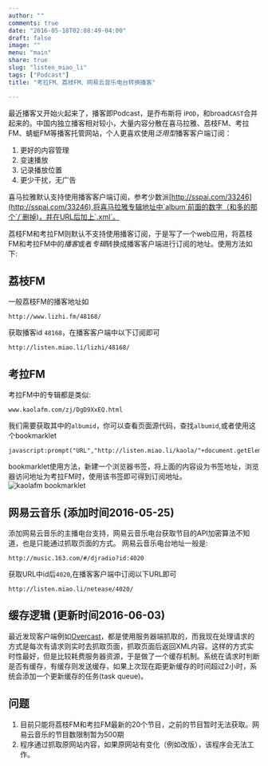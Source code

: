 ```yaml
---
author: ""
comments: true
date: "2016-05-18T02:08:49-04:00"
draft: false
image: ""
menu: "main"
share: true
slug: "listen_miao_li"
tags: ["Podcast"]
title: "考拉FM、荔枝FM、网易云音乐电台转换播客"

---
```


最近播客又开始火起来了，播客即Podcast，是乔布斯将 i`POD`，和broad`CAST`合并起来的。中国内独立播客相对较小，大量内容分散在喜马拉雅、荔枝FM、考拉FM、蜻蜓FM等播客托管网站，个人更喜欢使用*泛用型*播客客户端订阅：

1. 更好的内容管理
2. 变速播放
3. 记录播放位置
4. 更少干扰，无广告

喜马拉雅默认支持使用播客客户端订阅，参考少数派[http://sspai.com/33246](http://sspai.com/33246),将喜马拉雅专辑地址中`album`前面的数字（和多的那个`/`删掉)，并在URL后加上`.xml`。

荔枝FM和考拉FM则默认不支持使用播客订阅，于是写了一个web应用，将荔枝FM和考拉FM中的*播客*或者*专辑*转换成播客客户端进行订阅的地址。使用方法如下:

## 荔枝FM
一般荔枝FM的播客地址如

    http://www.lizhi.fm/48168/

获取播客id `48168`，在播客客户端中以下订阅即可

    http://listen.miao.li/lizhi/48168/ 
   
## 考拉FM
考拉FM中的专辑都是类似:

    www.kaolafm.com/zj/DgD9XxEQ.html

我们需要获取其中的`albumid`，你可以查看页面源代码，查找`albumid`,或者使用这个bookmarklet

    javascript:prompt("URL","http://listen.miao.li/kaola/"+document.getElementById("albumID").value+"/")

bookmarklet使用方法，新建一个浏览器书签，将上面的内容设为书签地址，浏览器访问地址为考拉FM时，使用该书签即可得到订阅地址。
![kaolafm bookmarklet](https://dn-zhim.qbox.me/kaolafm_bookmarklet.gif)


## 网易云音乐 (添加时间2016-05-25)
添加网易云音乐的主播电台支持，网易云音乐电台获取节目的API加密算法不知道，也是只能通过抓取页面的方式。
网易云音乐电台地址一般是:

	http://music.163.com/#/djradio?id:4020

获取URL中id后`4020`,在播客客户端中订阅以下URL即可
	
	http://listen.miao.li/netease/4020/

## 缓存逻辑 (更新时间2016-06-03)
最近发现客户端例如[Overcast](http://overcast.fm/)，都是使用服务器端抓取的，而我现在处理请求的方式是每次有请求则实时去抓取页面，抓取页面后返回XML内容。这样的方式实时性最好，但是比较耗费服务器资源，于是做了一个缓存机制。系统在请求时判断是否有缓存，有缓存则发送缓存，如果上次现在距更新缓存的时间超过2小时，系统会添加一个更新缓存的任务(task queue)。


## 问题

1. 目前只能将荔枝FM和考拉FM最新的20个节目，之前的节目暂时无法获取。网易云音乐的节目数限制暂为500期
2. 程序通过抓取原网站内容，如果原网站有变化（例如改版），该程序会无法工作。